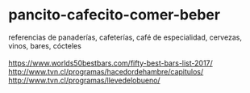 # pancito-cafecito-comer-beber
referencias de panaderías, cafeterías, café de especialidad, cervezas, vinos, bares, cócteles
<br>
<br>https://www.worlds50bestbars.com/fifty-best-bars-list-2017/
<br>http://www.tvn.cl/programas/hacedordehambre/capitulos/
<br>http://www.tvn.cl/programas/llevedelobueno/
